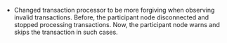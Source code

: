 - Changed transaction processor to be more forgiving when observing invalid
  transactions. Before, the participant node disconnected and stopped
  processing transactions. Now, the participant node warns and skips the
  transaction in such cases.
